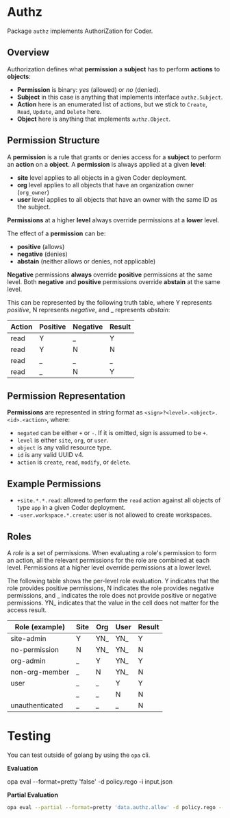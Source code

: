 # Authz

Package `authz` implements AuthoriZation for Coder.

## Overview

Authorization defines what **permission** a **subject** has to perform **actions** to **objects**:

- **Permission** is binary: _yes_ (allowed) or _no_ (denied).
- **Subject** in this case is anything that implements interface `authz.Subject`.
- **Action** here is an enumerated list of actions, but we stick to `Create`, `Read`, `Update`, and `Delete` here.
- **Object** here is anything that implements `authz.Object`.

## Permission Structure

A **permission** is a rule that grants or denies access for a **subject** to perform an **action** on a **object**.
A **permission** is always applied at a given **level**:

- **site** level applies to all objects in a given Coder deployment.
- **org** level applies to all objects that have an organization owner (`org_owner`)
- **user** level applies to all objects that have an owner with the same ID as the subject.

**Permissions** at a higher **level** always override permissions at a **lower** level.

The effect of a **permission** can be:

- **positive** (allows)
- **negative** (denies)
- **abstain** (neither allows or denies, not applicable)

**Negative** permissions **always** override **positive** permissions at the same level.
Both **negative** and **positive** permissions override **abstain** at the same level.

This can be represented by the following truth table, where Y represents _positive_, N represents _negative_, and \_ represents _abstain_:

| Action | Positive | Negative | Result |
| ------ | -------- | -------- | ------ |
| read   | Y        | \_       | Y      |
| read   | Y        | N        | N      |
| read   | \_       | \_       | \_     |
| read   | \_       | N        | Y      |

## Permission Representation

**Permissions** are represented in string format as `<sign>?<level>.<object>.<id>.<action>`, where:

- `negated` can be either `+` or `-`. If it is omitted, sign is assumed to be `+`.
- `level` is either `site`, `org`, or `user`.
- `object` is any valid resource type.
- `id` is any valid UUID v4.
- `action` is `create`, `read`, `modify`, or `delete`.

## Example Permissions

- `+site.*.*.read`: allowed to perform the `read` action against all objects of type `app` in a given Coder deployment.
- `-user.workspace.*.create`: user is not allowed to create workspaces.

## Roles

A _role_ is a set of permissions. When evaluating a role's permission to form an action, all the relevant permissions for the role are combined at each level. Permissions at a higher level override permissions at a lower level.

The following table shows the per-level role evaluation.
Y indicates that the role provides positive permissions, N indicates the role provides negative permissions, and _ indicates the role does not provide positive or negative permissions. YN_ indicates that the value in the cell does not matter for the access result.

| Role (example)  | Site | Org  | User | Result |
| --------------- | ---- | ---- | ---- | ------ |
| site-admin      | Y    | YN\_ | YN\_ | Y      |
| no-permission   | N    | YN\_ | YN\_ | N      |
| org-admin       | \_   | Y    | YN\_ | Y      |
| non-org-member  | \_   | N    | YN\_ | N      |
| user            | \_   | \_   | Y    | Y      |
|                 | \_   | \_   | N    | N      |
| unauthenticated | \_   | \_   | \_   | N      |

# Testing

You can test outside of golang by using the `opa` cli.

**Evaluation**

opa eval --format=pretty 'false' -d policy.rego -i input.json

**Partial Evaluation**

```bash
opa eval --partial --format=pretty 'data.authz.allow' -d policy.rego --unknowns input.object.owner --unknowns input.object.org_owner --unknowns input.object.acl_user_list --unknowns input.object.acl_group_list -i input.json
```

